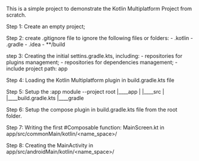 This is a simple project to demonstrate the Kotlin Multiplatform Project from scratch.

Step 1: Create an empty project;

Step 2: create .gitignore file to ignore the following files or folders:
    - .kotlin
    - .gradle
    - .idea
    - **/build

step 3: Creating the initial settins.gradle.kts, including:
    - repositories for plugins management;
    - repositories for dependencies management;
    - include project path: app

Step 4: Loading the Kotlin Multiplatform plugin in build.gradle.kts file

Step 5: Setup the :app module
    --project root
        |____app
        |     |____src
        |     |____build.gradle.kts
        |____gradle

Step 6: Setup the compose plugin in build.gradle.kts file from the root folder.

Step 7: Writing the first #Composable function: MainScreen.kt in app/src/commonMain/kotlin/<name_space>/

Step 8: Creating the MainActivity in app/src/androidMain/kotlin/<name_space>/

    
